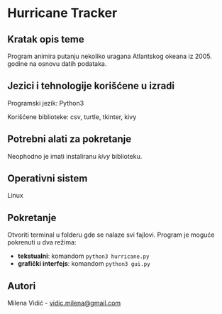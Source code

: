 # Hurricane Tracker

## Kratak opis teme

Program animira putanju nekoliko uragana Atlantskog okeana iz 2005. godine na osnovu datih podataka. 

## Jezici i tehnologije korišćene u izradi

Programski jezik: Python3

Korišćene biblioteke: csv, turtle, tkinter, kivy

## Potrebni alati za pokretanje

Neophodno je imati instaliranu *kivy* biblioteku.

## Operativni sistem

Linux

## Pokretanje

Otvoriti terminal u folderu gde se nalaze svi fajlovi.
Program je moguće pokrenuti u dva režima:

* **tekstualni**: komandom `python3 hurricane.py`
* **grafički interfejs**: komandom `python3 gui.py`

## Autori

Milena Vidić - vidic.milena@gmail.com
